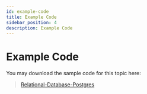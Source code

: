 ```yaml
---
id: example-code
title: Example Code
sidebar_position: 4
description: Example Code
---
```


# Example Code

You may download the sample code for this topic here:

> [Relational-Database-Postgres](https://github.com/WPTF-Examples/Relational-Database-Postgres)
